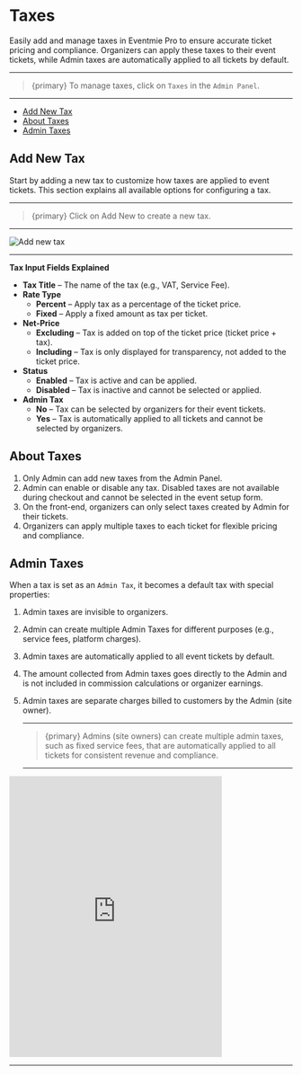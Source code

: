 # Taxes

Easily add and manage taxes in Eventmie Pro to ensure accurate ticket pricing and compliance. Organizers can apply these taxes to their event tickets, while Admin taxes are automatically applied to all tickets by default.

---

>{primary} To manage taxes, click on `Taxes` in the `Admin Panel`.

---

- [Add New Tax](#add-new-tax)
- [About Taxes](#about-taxes)
- [Admin Taxes](#admin-taxes)


<a name="add-new-tax"></a>
## Add New Tax

Start by adding a new tax to customize how taxes are applied to event tickets. This section explains all available options for configuring a tax.

---

>{primary} Click on <larecipe-button radius="half" type="success">Add New</larecipe-button> to create a new tax.

---

![Add new tax](/images/v3/How-to-create-tax-in-EPF-image-2.webp "Add new tax")

---

**Tax Input Fields Explained**

- **Tax Title** – The name of the tax (e.g., VAT, Service Fee).
- **Rate Type**
    * **Percent** – Apply tax as a percentage of the ticket price.
    * **Fixed** – Apply a fixed amount as tax per ticket.
- **Net-Price**
    * **Excluding** – Tax is added on top of the ticket price (ticket price + tax).
    * **Including** – Tax is only displayed for transparency, not added to the ticket price.
- **Status**
    * **Enabled** – Tax is active and can be applied.
    * **Disabled** – Tax is inactive and cannot be selected or applied.
- **Admin Tax**
    * **No** – Tax can be selected by organizers for their event tickets.
    * **Yes** – Tax is automatically applied to all tickets and cannot be selected by organizers.


<a name="about-taxes"></a>
## About Taxes

1. Only Admin can add new taxes from the Admin Panel.
2. Admin can enable or disable any tax. Disabled taxes are not available during checkout and cannot be selected in the event setup form.
3. On the front-end, organizers can only select taxes created by Admin for their tickets.
4. Organizers can apply multiple taxes to each ticket for flexible pricing and compliance.


<a name="admin-taxes"></a>
## Admin Taxes

When a tax is set as an `Admin Tax`, it becomes a default tax with special properties:

1. Admin taxes are invisible to organizers.
2. Admin can create multiple Admin Taxes for different purposes (e.g., service fees, platform charges).
3. Admin taxes are automatically applied to all event tickets by default.
4. The amount collected from Admin taxes goes directly to the Admin and is not included in commission calculations or organizer earnings.
5. Admin taxes are separate charges billed to customers by the Admin (site owner).

    ---

    >{primary} Admins (site owners) can create multiple admin taxes, such as fixed service fees, that are automatically applied to all tickets for consistent revenue and compliance.

    ---


 <iframe width="75%" height="500" src="https://www.youtube.com/embed/0BE4PUqxNQc?si=IRGCVhB--QGUDLt0" title="YouTube video player" frameborder="0" allow="accelerometer; autoplay; clipboard-write; encrypted-media; gyroscope; picture-in-picture; web-share" referrerpolicy="strict-origin-when-cross-origin" allowfullscreen></iframe>
 
  ---